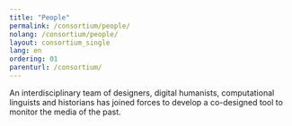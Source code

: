 ```yaml
---
title: "People"
permalink: /consortium/people/
nolang: /consortium/people/
layout: consortium_single
lang: en
ordering: 01
parenturl: /consortium/
---
```

<!-- This page will contain _people of category:team. Please see _layouts/consortium.html -->
An interdisciplinary team of designers, digital humanists, computational linguists and historians has joined forces to develop a co-designed tool to monitor the media of the past.

